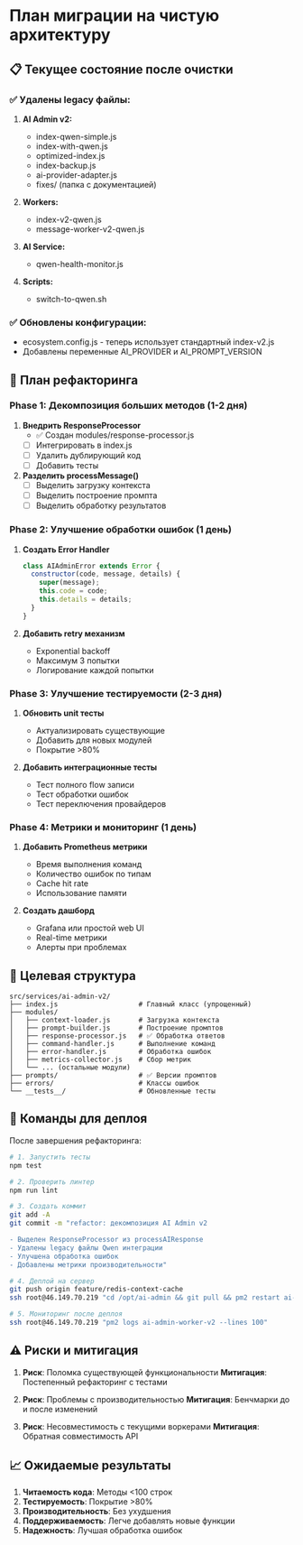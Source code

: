 # План миграции на чистую архитектуру

## 📋 Текущее состояние после очистки

### ✅ Удалены legacy файлы:
1. **AI Admin v2:**
   - index-qwen-simple.js
   - index-with-qwen.js
   - optimized-index.js
   - index-backup.js
   - ai-provider-adapter.js
   - fixes/ (папка с документацией)

2. **Workers:**
   - index-v2-qwen.js
   - message-worker-v2-qwen.js

3. **AI Service:**
   - qwen-health-monitor.js

4. **Scripts:**
   - switch-to-qwen.sh

### ✅ Обновлены конфигурации:
- ecosystem.config.js - теперь использует стандартный index-v2.js
- Добавлены переменные AI_PROVIDER и AI_PROMPT_VERSION

## 🎯 План рефакторинга

### Phase 1: Декомпозиция больших методов (1-2 дня)
1. **Внедрить ResponseProcessor**
   - ✅ Создан modules/response-processor.js
   - [ ] Интегрировать в index.js
   - [ ] Удалить дублирующий код
   - [ ] Добавить тесты

2. **Разделить processMessage()**
   - [ ] Выделить загрузку контекста
   - [ ] Выделить построение промпта
   - [ ] Выделить обработку результатов

### Phase 2: Улучшение обработки ошибок (1 день)
1. **Создать Error Handler**
   ```javascript
   class AIAdminError extends Error {
     constructor(code, message, details) {
       super(message);
       this.code = code;
       this.details = details;
     }
   }
   ```

2. **Добавить retry механизм**
   - Exponential backoff
   - Максимум 3 попытки
   - Логирование каждой попытки

### Phase 3: Улучшение тестируемости (2-3 дня)
1. **Обновить unit тесты**
   - Актуализировать существующие
   - Добавить для новых модулей
   - Покрытие >80%

2. **Добавить интеграционные тесты**
   - Тест полного flow записи
   - Тест обработки ошибок
   - Тест переключения провайдеров

### Phase 4: Метрики и мониторинг (1 день)
1. **Добавить Prometheus метрики**
   - Время выполнения команд
   - Количество ошибок по типам
   - Cache hit rate
   - Использование памяти

2. **Создать дашборд**
   - Grafana или простой web UI
   - Real-time метрики
   - Алерты при проблемах

## 📂 Целевая структура

```
src/services/ai-admin-v2/
├── index.js                    # Главный класс (упрощенный)
├── modules/
│   ├── context-loader.js       # Загрузка контекста
│   ├── prompt-builder.js       # Построение промптов
│   ├── response-processor.js   # ✅ Обработка ответов
│   ├── command-handler.js      # Выполнение команд
│   ├── error-handler.js        # Обработка ошибок
│   ├── metrics-collector.js    # Сбор метрик
│   └── ... (остальные модули)
├── prompts/                    # ✅ Версии промптов
├── errors/                     # Классы ошибок
└── __tests__/                  # Обновленные тесты
```

## 🚀 Команды для деплоя

После завершения рефакторинга:

```bash
# 1. Запустить тесты
npm test

# 2. Проверить линтер
npm run lint

# 3. Создать коммит
git add -A
git commit -m "refactor: декомпозиция AI Admin v2

- Выделен ResponseProcessor из processAIResponse
- Удалены legacy файлы Qwen интеграции
- Улучшена обработка ошибок
- Добавлены метрики производительности"

# 4. Деплой на сервер
git push origin feature/redis-context-cache
ssh root@46.149.70.219 "cd /opt/ai-admin && git pull && pm2 restart ai-admin-worker-v2"

# 5. Мониторинг после деплоя
ssh root@46.149.70.219 "pm2 logs ai-admin-worker-v2 --lines 100"
```

## ⚠️ Риски и митигация

1. **Риск**: Поломка существующей функциональности
   **Митигация**: Постепенный рефакторинг с тестами

2. **Риск**: Проблемы с производительностью
   **Митигация**: Бенчмарки до и после изменений

3. **Риск**: Несовместимость с текущими воркерами
   **Митигация**: Обратная совместимость API

## 📈 Ожидаемые результаты

1. **Читаемость кода**: Методы <100 строк
2. **Тестируемость**: Покрытие >80%
3. **Производительность**: Без ухудшения
4. **Поддерживаемость**: Легче добавлять новые функции
5. **Надежность**: Лучшая обработка ошибок